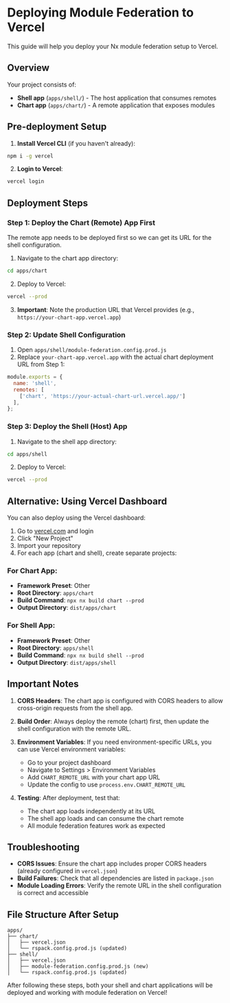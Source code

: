 # Deploying Module Federation to Vercel

This guide will help you deploy your Nx module federation setup to Vercel.

## Overview

Your project consists of:
- **Shell app** (`apps/shell/`) - The host application that consumes remotes
- **Chart app** (`apps/chart/`) - A remote application that exposes modules

## Pre-deployment Setup

1. **Install Vercel CLI** (if you haven't already):
```bash
npm i -g vercel
```

2. **Login to Vercel**:
```bash
vercel login
```

## Deployment Steps

### Step 1: Deploy the Chart (Remote) App First

The remote app needs to be deployed first so we can get its URL for the shell configuration.

1. Navigate to the chart app directory:
```bash
cd apps/chart
```

2. Deploy to Vercel:
```bash
vercel --prod
```

3. **Important**: Note the production URL that Vercel provides (e.g., `https://your-chart-app.vercel.app`)

### Step 2: Update Shell Configuration

1. Open `apps/shell/module-federation.config.prod.js`
2. Replace `your-chart-app.vercel.app` with the actual chart deployment URL from Step 1:

```javascript
module.exports = {
  name: 'shell',
  remotes: [
    ['chart', 'https://your-actual-chart-url.vercel.app/']
  ],
};
```

### Step 3: Deploy the Shell (Host) App

1. Navigate to the shell app directory:
```bash
cd apps/shell
```

2. Deploy to Vercel:
```bash
vercel --prod
```

## Alternative: Using Vercel Dashboard

You can also deploy using the Vercel dashboard:

1. Go to [vercel.com](https://vercel.com) and login
2. Click "New Project"
3. Import your repository
4. For each app (chart and shell), create separate projects:

### For Chart App:
- **Framework Preset**: Other
- **Root Directory**: `apps/chart`
- **Build Command**: `npx nx build chart --prod`
- **Output Directory**: `dist/apps/chart`

### For Shell App:
- **Framework Preset**: Other  
- **Root Directory**: `apps/shell`
- **Build Command**: `npx nx build shell --prod`
- **Output Directory**: `dist/apps/shell`

## Important Notes

1. **CORS Headers**: The chart app is configured with CORS headers to allow cross-origin requests from the shell app.

2. **Build Order**: Always deploy the remote (chart) first, then update the shell configuration with the remote URL.

3. **Environment Variables**: If you need environment-specific URLs, you can use Vercel environment variables:
   - Go to your project dashboard
   - Navigate to Settings > Environment Variables
   - Add `CHART_REMOTE_URL` with your chart app URL
   - Update the config to use `process.env.CHART_REMOTE_URL`

4. **Testing**: After deployment, test that:
   - The chart app loads independently at its URL
   - The shell app loads and can consume the chart remote
   - All module federation features work as expected

## Troubleshooting

- **CORS Issues**: Ensure the chart app includes proper CORS headers (already configured in `vercel.json`)
- **Build Failures**: Check that all dependencies are listed in `package.json`
- **Module Loading Errors**: Verify the remote URL in the shell configuration is correct and accessible

## File Structure After Setup

```
apps/
├── chart/
│   ├── vercel.json
│   └── rspack.config.prod.js (updated)
├── shell/
│   ├── vercel.json
│   ├── module-federation.config.prod.js (new)
│   └── rspack.config.prod.js (updated)
```

After following these steps, both your shell and chart applications will be deployed and working with module federation on Vercel! 
